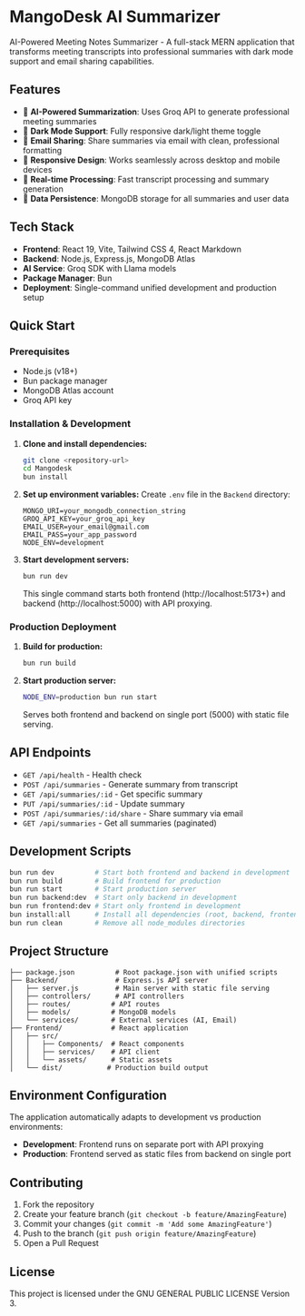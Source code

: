 # MangoDesk AI Summarizer

AI-Powered Meeting Notes Summarizer - A full-stack MERN application that transforms meeting transcripts into professional summaries with dark mode support and email sharing capabilities.

## Features

-   🤖 **AI-Powered Summarization**: Uses Groq API to generate professional meeting summaries
-   🌙 **Dark Mode Support**: Fully responsive dark/light theme toggle
-   📧 **Email Sharing**: Share summaries via email with clean, professional formatting
-   📱 **Responsive Design**: Works seamlessly across desktop and mobile devices
-   🔄 **Real-time Processing**: Fast transcript processing and summary generation
-   💾 **Data Persistence**: MongoDB storage for all summaries and user data

## Tech Stack

-   **Frontend**: React 19, Vite, Tailwind CSS 4, React Markdown
-   **Backend**: Node.js, Express.js, MongoDB Atlas
-   **AI Service**: Groq SDK with Llama models
-   **Package Manager**: Bun
-   **Deployment**: Single-command unified development and production setup

## Quick Start

### Prerequisites

-   Node.js (v18+)
-   Bun package manager
-   MongoDB Atlas account
-   Groq API key

### Installation & Development

1. **Clone and install dependencies:**

    ```bash
    git clone <repository-url>
    cd Mangodesk
    bun install
    ```

2. **Set up environment variables:**
   Create `.env` file in the `Backend` directory:

    ```env
    MONGO_URI=your_mongodb_connection_string
    GROQ_API_KEY=your_groq_api_key
    EMAIL_USER=your_email@gmail.com
    EMAIL_PASS=your_app_password
    NODE_ENV=development
    ```

3. **Start development servers:**
    ```bash
    bun run dev
    ```
    This single command starts both frontend (http://localhost:5173+) and backend (http://localhost:5000) with API proxying.

### Production Deployment

1. **Build for production:**

    ```bash
    bun run build
    ```

2. **Start production server:**
    ```bash
    NODE_ENV=production bun run start
    ```
    Serves both frontend and backend on single port (5000) with static file serving.

## API Endpoints

-   `GET /api/health` - Health check
-   `POST /api/summaries` - Generate summary from transcript
-   `GET /api/summaries/:id` - Get specific summary
-   `PUT /api/summaries/:id` - Update summary
-   `POST /api/summaries/:id/share` - Share summary via email
-   `GET /api/summaries` - Get all summaries (paginated)

## Development Scripts

```bash
bun run dev          # Start both frontend and backend in development
bun run build        # Build frontend for production
bun run start        # Start production server
bun run backend:dev  # Start only backend in development
bun run frontend:dev # Start only frontend in development
bun install:all      # Install all dependencies (root, backend, frontend)
bun run clean        # Remove all node_modules directories
```

## Project Structure

```
├── package.json          # Root package.json with unified scripts
├── Backend/              # Express.js API server
│   ├── server.js         # Main server with static file serving
│   ├── controllers/      # API controllers
│   ├── routes/          # API routes
│   ├── models/          # MongoDB models
│   └── services/        # External services (AI, Email)
├── Frontend/            # React application
│   ├── src/
│   │   ├── Components/  # React components
│   │   ├── services/    # API client
│   │   └── assets/      # Static assets
│   └── dist/           # Production build output
```

## Environment Configuration

The application automatically adapts to development vs production environments:

-   **Development**: Frontend runs on separate port with API proxying
-   **Production**: Frontend served as static files from backend on single port

## Contributing

1. Fork the repository
2. Create your feature branch (`git checkout -b feature/AmazingFeature`)
3. Commit your changes (`git commit -m 'Add some AmazingFeature'`)
4. Push to the branch (`git push origin feature/AmazingFeature`)
5. Open a Pull Request

## License

This project is licensed under the GNU GENERAL PUBLIC LICENSE Version 3.
